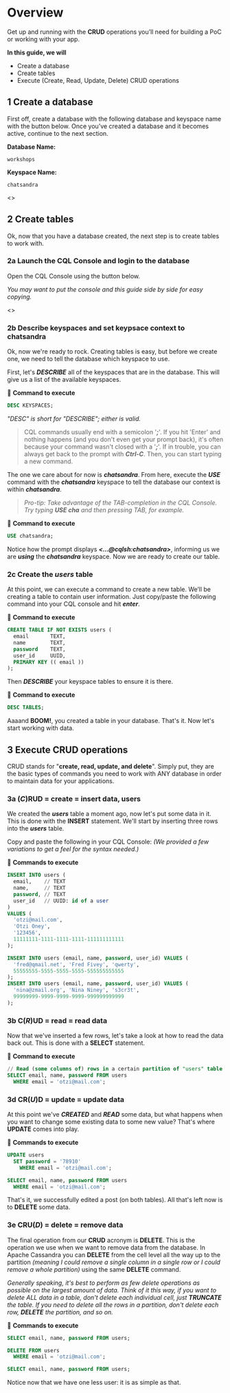 # Overview
Get up and running with the **CRUD** operations you’ll need for building a PoC or working with your app.

**In this guide, we will**
- Create a database
- Create tables
- Execute (Create, Read, Update, Delete) CRUD operations

## 1 Create a database
First off, create a database with the following database and keyspace name with the button below. Once you’ve created a database and it becomes active, continue to the next section.

**Database Name:** 
```shell 
workshops
```

**Keyspace Name:** 
```shell 
chatsandra
```

<<createDatabase>>

## 2 Create tables
Ok, now that you have a database created, the next step is to create tables to work with. 

### 2a Launch the CQL Console and login to the database
Open the CQL Console using the button below. 

_You may want to put the console and this guide side by side for easy copying._

<<launchCQLConsole>>


### 2b Describe keyspaces and set keypsace context to **chatsandra**
Ok, now we're ready to rock. Creating tables is easy, but before we create one, we need to tell the database which keyspace to use.

First, let's **_DESCRIBE_** all of the keyspaces that are in the database. This will give us a list of the available keyspaces.

📘 **Command to execute**
```sql
DESC KEYSPACES;
```
_"DESC" is short for "DESCRIBE"; either is valid._

> CQL commands usually end with a semicolon '**_;_**'. If you hit 'Enter' and nothing happens (and you don't even get your prompt back), it's often because your command wasn't closed with a '**_;_**'. If in trouble, you can always get back to the prompt with **_Ctrl-C_**. Then, you can start typing a new command.

The one we care about for now is **_chatsandra_**. From here, execute the **_USE_** command with the **_chatsandra_** keyspace to tell the database our context is within **_chatsandra_**.

> _Pro-tip: Take advantage of the TAB-completion in the CQL Console. Try typing **_USE cha_** and then pressing TAB, for example._

📘 **Command to execute**
```sql
USE chatsandra;
```

Notice how the prompt displays **_<...@cqlsh:chatsandra>_**, informing us we are **_using_** the **_chatsandra_** keyspace. Now we are ready to create our table.

### 2c Create the **_users_** table
At this point, we can execute a command to create a new table. We’ll be creating a table to contain user information. Just copy/paste the following command into your CQL console and hit **_enter_**.

📘 **Command to execute**

```sql
CREATE TABLE IF NOT EXISTS users ( 
  email       TEXT,
  name        TEXT,
  password    TEXT,
  user_id     UUID,
  PRIMARY KEY (( email ))
);
```

Then **_DESCRIBE_** your keyspace tables to ensure it is there.

📘 **Command to execute**
```sql
DESC TABLES;
```

Aaaand **BOOM!**, you created a table in your database. That's it.
Now let's start working with data.

## 3 Execute CRUD operations
CRUD stands for "**create, read, update, and delete**". Simply put, they are the basic types of commands you need to work with ANY database in order to maintain data for your applications.

### 3a **(_C_)RUD** = create = insert data, users
We created the **_users_** table a moment ago, now let's put some data in it. This is done with the **INSERT** statement. We'll start by inserting three rows into the **_users_** table.

Copy and paste the following in your CQL Console:
_(We provided a few variations to get a feel for the syntax needed.)_

📘 **Commands to execute**

```sql
INSERT INTO users (
  email,    // TEXT
  name,     // TEXT
  password, // TEXT
  user_id   // UUID: id of a user
)
VALUES (
  'otzi@mail.com',
  'Otzi Oney',
  '123456',
  11111111-1111-1111-1111-111111111111
);

INSERT INTO users (email, name, password, user_id) VALUES (
  'fred@qmail.net', 'Fred Fivey', 'qwerty',
  55555555-5555-5555-5555-555555555555
);
INSERT INTO users (email, name, password, user_id) VALUES (
  'nina@zmail.org', 'Nina Niney', 's3cr3t',
  99999999-9999-9999-9999-999999999999
);
```

### 3b **C(_R_)UD** = read = read data
Now that we've inserted a few rows, let's take a look at how to read the data back out. This is done with a **SELECT** statement.

📘 **Command to execute**

```sql
// Read (some columns of) rows in a certain partition of "users" table
SELECT email, name, password FROM users 
  WHERE email = 'otzi@mail.com';
```

### 3d **CR(_U_)D** = update = update data
At this point we've **_CREATED_** and **_READ_** some data, but what happens when you want to change some existing data to some new value? That's where **UPDATE** comes into play.

📘 **Commands to execute**

```sql
UPDATE users 
  SET password = '78910' 
    WHERE email = 'otzi@mail.com';

SELECT email, name, password FROM users 
  WHERE email = 'otzi@mail.com';
```

That's it, we successfully edited a post (on both tables).
All that's left now is to **DELETE** some data.

### 3e **CRU(_D_)** = delete = remove data

The final operation from our **CRUD** acronym is **DELETE**. This is the operation we use when we want to remove data from the database.
In Apache Cassandra you can **DELETE** from the cell level all the way up to the partition
_(meaning I could remove a single column in a single row or I could remove a whole partition)_ using the same **DELETE** command.

_Generally speaking, it's best to perform as few delete operations as possible on the largest amount of data. Think of it this way, if you want to delete ALL data in a table, don't delete each individual cell, just **TRUNCATE** the table. If you need to delete all the rows in a partition, don't delete each row, **DELETE** the partition, and so on._

📘 **Commands to execute**

```sql
SELECT email, name, password FROM users;

DELETE FROM users
  WHERE email = 'otzi@mail.com';

SELECT email, name, password FROM users;
```

Notice now that we have one less user: it is as simple as that.
